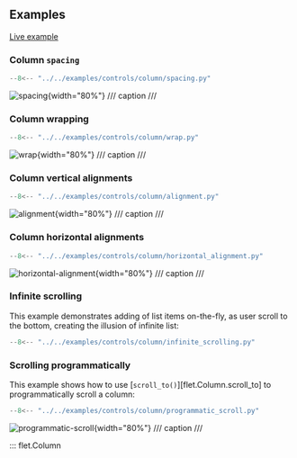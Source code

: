 ## Examples

[Live example](https://flet-controls-gallery.fly.dev/layout/column)

### Column `spacing`

```python
--8<-- "../../examples/controls/column/spacing.py"
```

![spacing](../../examples/controls/column/media/spacing.gif){width="80%"}
/// caption
///

### Column wrapping

```python
--8<-- "../../examples/controls/column/wrap.py"
```

![wrap](../../examples/controls/column/media/wrap.gif){width="80%"}
/// caption
///

### Column vertical alignments

```python
--8<-- "../../examples/controls/column/alignment.py"
```

![alignment](../../examples/controls/column/media/alignment.png){width="80%"}
/// caption
///

### Column horizontal alignments

```python
--8<-- "../../examples/controls/column/horizontal_alignment.py"
```

![horizontal-alignment](../../examples/controls/column/media/horizontal_alignment.png){width="80%"}
/// caption
///

### Infinite scrolling

This example demonstrates adding of list items on-the-fly, as user scroll to the bottom,
creating the illusion of infinite list:

```python
--8<-- "../../examples/controls/column/infinite_scrolling.py"
```

### Scrolling programmatically

This example shows how to use [`scroll_to()`][flet.Column.scroll_to] to programmatically scroll a column:

```python
--8<-- "../../examples/controls/column/programmatic_scroll.py"
```

![programmatic-scroll](../../examples/controls/column/media/programmatic_scroll.png){width="80%"}
/// caption
///

[//]: # (### Custom scrollbar)

::: flet.Column
